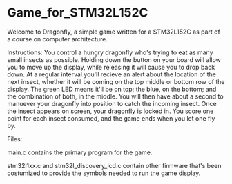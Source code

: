 # Game_for_STM32L152C

Welcome to Dragonfly, a simple game written for a STM32L152C as part of a course on computer architecture. 

Instructions:
You control a hungry dragonfly who's trying to eat as many small insects as possible. Holding down the button on your board will allow you to move up the display, while releasing it will cause you to drop back down. At a regular interval you'll recieve an alert about the location of the next insect, whether it will be coming on the top middle or bottom row of the display. The green LED means it'll be on top; the blue, on the bottom; and the combination of both, in the middle. You will then have about a second to manuever your dragonfly into position to catch the incoming insect. Once the insect appears on screen, your dragonfly is locked in. You score one point for each insect consumed, and the game ends when you let one fly by.

Files:

main.c contains the primary program for the game.

stm32l1xx.c and stm32l_discovery_lcd.c contain other firmware that's been costumized to provide the symbols needed to run the game display.
